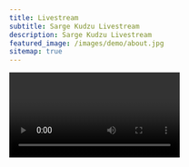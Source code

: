 ```yaml
---
title: Livestream   
subtitle: Sarge Kudzu Livestream
description: Sarge Kudzu Livestream
featured_image: /images/demo/about.jpg
sitemap: true
---
```


<div class="video-container">
    <video id="amazon-ivs-videojs" class="video-js vjs-4-3 vjs-big-play-centered" controls autoplay playsinline></video>
</div>
<style>
    body {
        margin: 0;
    }

    .video-container {
        width: 640px;
        height: 480px;
        margin: 15px;
    }
</style>
<script>
    (function play() {
        // Get playback URL from Amazon IVS API
        var PLAYBACK_URL = 'https://02a3ad7dccc2.us-east-1.playback.live-video.net/api/video/v1/us-east-1.150179862823.channel.WcXJlfSGjTNr.m3u8';
        
        // Register Amazon IVS as playback technology for Video.js
        registerIVSTech(videojs);

        // Initialize player
        var player = videojs('amazon-ivs-videojs', {
            techOrder: ["AmazonIVS"]
        }, () => {
            console.log('Player is ready to use!');
            // Play stream
            player.src(PLAYBACK_URL);
        });
    })();
</script>